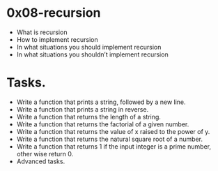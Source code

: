 # 0x08-recursion
* What is recursion
* How to implement recursion
* In what situations you should implement recursion
* In what situations you shouldn’t implement recursion

# Tasks.
* Write a function that prints a string, followed by a new line.
* Write a function that prints a string in reverse.
* Write a function that returns the length of a string.
* Write a function that returns the factorial of a given number.
* Write a function that returns the value of x raised to the power of y.
* Write a function that returns the natural square root of a number.
* Write a function that returns 1 if the input integer is a prime number, other  wise return 0.
* Advanced tasks.